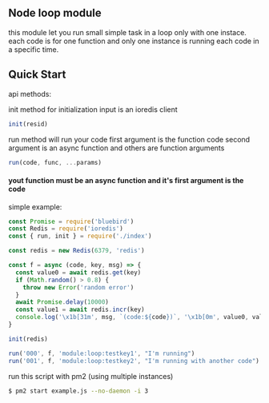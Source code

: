 ## Node loop module

this module let you run small simple task in a loop only with one instace. each
code is for one function and only one instance is running each code in a
specific time.

## Quick Start

api methods:

init method for initialization input is an ioredis client

```javascript
init(resid)
```

run method will run your code first argument is the function code second
argument is an async function and others are function arguments

```javascript
run(code, func, ...params)
```

#### yout function must be an async function and it's first argument is the code

simple example:

```javascript
const Promise = require('bluebird')
const Redis = require('ioredis')
const { run, init } = require('./index')

const redis = new Redis(6379, 'redis')

const f = async (code, key, msg) => {
  const value0 = await redis.get(key)
  if (Math.random() > 0.8) {
    throw new Error('random error')
  }
  await Promise.delay(10000)
  const value1 = await redis.incr(key)
  console.log('\x1b[31m', msg, `(code:${code})`, '\x1b[0m', value0, value1)
}

init(redis)

run('000', f, 'module:loop:testkey1', "I'm running")
run('001', f, 'module:loop:testkey2', "I'm running with another code")
```

run this script with pm2 (using multiple instances)

```bash
$ pm2 start example.js --no-daemon -i 3
```
